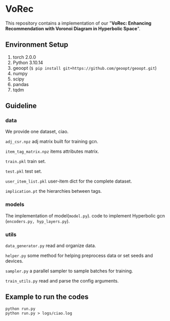 # VoRec
This repository contains a implementation of our "**VoRec: Enhancing Recommendation with Voronoi Diagram in Hyperbolic Space**".

## Environment Setup
1. torch 2.0.0
2. Python 3.10.14
3. geoopt (`$ pip install git+https://github.com/geoopt/geoopt.git`)
4. numpy
5. scipy
6. pandas
7. tqdm

## Guideline

### data

We provide one dataset, ciao.

```adj_csr.npz``` adj matrix built for training gcn.

```item_tag_matrix.npz``` items attributes matrix. 

```train.pkl``` train set.

```test.pkl``` test set.

```user_item_list.pkl``` user-item dict for the complete dataset.

```implication.pt``` the hierarchies between tags.

### models

The implementation of model(```model.py```).
code to implement Hyperbolic gcn (```encoders.py, hyp_layers.py```).

### utils

```data_generator.py``` read and organize data.

```helper.py``` some method for helping preprocess data or set seeds and devices.

```sampler.py``` a parallel sampler to sample batches for training.

```train_utils.py``` read and parse the config arguments.

## Example to run the codes

```
python run.py
python run.py > logs/ciao.log
```
